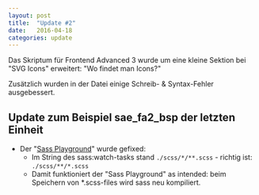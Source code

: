 ```yaml
---
layout: post
title:  "Update #2"
date:   2016-04-18
categories: update
---
```


Das Skriptum für Frontend Advanced 3 wurde um eine kleine Sektion bei "SVG Icons" erweitert: "Wo findet man Icons?"

Zusätzlich wurden in der Datei einige Schreib- & Syntax-Fehler ausgebessert.

## Update zum Beispiel sae_fa2_bsp der letzten Einheit

+ Der "[Sass Playground](https://github.com/nachtfunke/sae_fa2_bsp/tree/master/sass_playground)" wurde gefixed:
    + Im String des sass:watch-tasks stand `./scss/*/**.scss` - richtig ist: `./scss/**/*.scss`
    + Damit funktioniert der "Sass Playground" as intended: beim Speichern von *.scss-files wird sass neu kompiliert.
